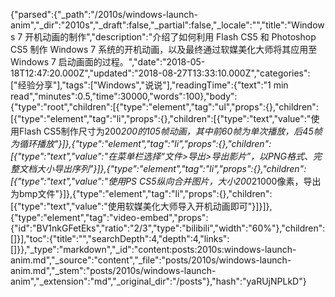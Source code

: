{"parsed":{"_path":"/2010s/windows-launch-anim","_dir":"2010s","_draft":false,"_partial":false,"_locale":"","title":"Windows 7 开机动画的制作","description":"介绍了如何利用 Flash CS5 和 Photoshop CS5 制作 Windows 7 系统的开机动画，以及最终通过软媒美化大师将其应用至 Windows 7 启动画面的过程。","date":"2018-05-18T12:47:20.000Z","updated":"2018-08-27T13:33:10.000Z","categories":["经验分享"],"tags":["Windows","说说"],"readingTime":{"text":"1 min read","minutes":0.5,"time":30000,"words":100},"body":{"type":"root","children":[{"type":"element","tag":"ul","props":{},"children":[{"type":"element","tag":"li","props":{},"children":[{"type":"text","value":"使用Flash CS5制作尺寸为200*200的105帧动画，其中前60帧为单次播放，后45帧为循环播放"}]},{"type":"element","tag":"li","props":{},"children":[{"type":"text","value":"在菜单栏选择“文件>导出>导出影片”，以PNG格式、完整文档大小导出序列"}]},{"type":"element","tag":"li","props":{},"children":[{"type":"text","value":"使用PS CS5纵向合并图片，大小200*21000像素，导出为bmp文件"}]},{"type":"element","tag":"li","props":{},"children":[{"type":"text","value":"使用软媒美化大师导入开机动画即可"}]}]},{"type":"element","tag":"video-embed","props":{"id":"BV1nkGFetEks","ratio":"2/3","type":"bilibili","width":"60%"},"children":[]}],"toc":{"title":"","searchDepth":4,"depth":4,"links":[]}},"_type":"markdown","_id":"content:posts:2010s:windows-launch-anim.md","_source":"content","_file":"posts/2010s/windows-launch-anim.md","_stem":"posts/2010s/windows-launch-anim","_extension":"md","_original_dir":"/posts"},"hash":"yaRUjNPLkD"}